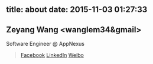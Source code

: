 title: about
date: 2015-11-03 01:27:33
---

## Zeyang Wang <wanglem34&gmail>
Software Engineer @ AppNexus

> [Facebook](https://www.facebook.com/wanglem)
> [LinkedIn](https://www.linkedin.com/profile/view?id=AAMAAAgHCA0BqSpbbgZF3xbkJEHWKf_cUQmqFpE&trk=hp-identity-name)
> [Weibo](http://www.weibo.com/wanglem)
